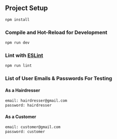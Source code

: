 ## Project Setup

```sh
npm install
```

### Compile and Hot-Reload for Development

```sh
npm run dev
```

### Lint with [ESLint](https://eslint.org/)

```sh
npm run lint
```

### List of User Emails & Passwords For Testing

#### As a Hairdresser
```sh
email: hairdresser@gmail.com
password: hairdresser
```
#### As a Customer
```sh
email: customer@gmail.com
password: customer
```

